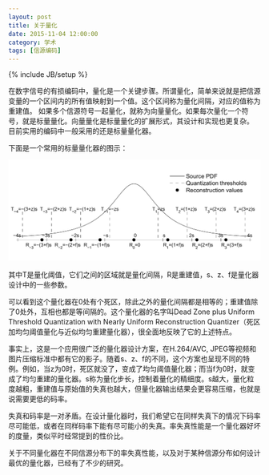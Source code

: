 ```yaml
---
layout: post
title: 关于量化
date: 2015-11-04 12:00:00
category: 学术
tags: [信源编码]
---
```

{% include JB/setup %}

在数字信号的有损编码中，量化是一个关键步骤。所谓量化，简单来说就是把信源变量的一个区间内的所有值映射到一个值。这个区间称为量化间隔，对应的值称为重建值。
如果多个信源符号一起量化，就称为向量量化。如果每次量化一个符号，就是标量量化。向量量化是标量量化的扩展形式，其设计和实现也更复杂。
目前实用的编码中一般采用的还是标量量化器。

<!--more-->

下面是一个常用的标量量化器的图示：

![](/images/2015-11-04-quantizer.png)


其中T是量化阈值，它们之间的区域就是量化间隔，R是重建值，s、z、f是量化器设计中的一些参数。

可以看到这个量化器在0处有个死区，除此之外的量化间隔都是相等的；重建值除了0处外，互相也都是等间隔的。这个量化器的名字叫Dead Zone plus Uniform Threshold Quantization with Nearly Uniform Reconstruction Quantizer（死区加均匀阈值量化与近似均匀重建量化器），很全面地反映了它的上述特点。

事实上，这是一个应用很广泛的量化器设计方案，在H.264/AVC, JPEG等视频和图片压缩标准中都有它的影子。随着s、z、f的不同，这个方案也呈现不同的特例。例如，当z为0时，死区就没了，变成了均匀阈值量化器；而当f为0时，就变成了均匀重建的量化器。s称为量化步长，控制着量化的精细度。s越大，量化粒度越粗，重建值与原始值的失真也越大，但量化器输出结果会更容易压缩，也就是说需要更低的码率。

失真和码率是一对矛盾。在设计量化器时，我们希望它在同样失真下的情况下码率尽可能低，或者在同样码率下能有尽可能小的失真。率失真性能是一个量化器好坏的度量，类似平时经常提到的性价比。

关于不同量化器在不同信源分布下的率失真性能，以及对于某种信源分布如何设计最优的量化器，已经有了不少的研究。
